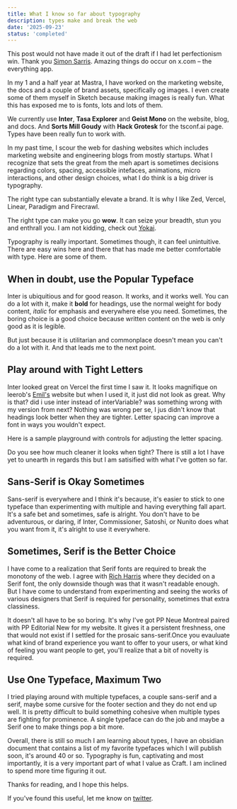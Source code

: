 ```yaml
---
title: What I know so far about typography
description: types make and break the web
date: '2025-09-23'
status: 'completed'
---
```


This post would not have made it out of the draft if I had let perfectionism win. Thank you [Simon Sarris](https://x.com/simonsarris/status/1970284756169540072). Amazing things do occur on x.com – the everything app.

In my 1 and a half year at Mastra, I have worked on the marketing website, the docs and a couple of brand assets, specifically og images. I even create some of them myself in Sketch because making images is really fun. What this has exposed me to is fonts, lots and lots of them.

We currently use **Inter**, **Tasa Explorer** and **Geist Mono** on the website, blog, and docs. And **Sorts Mill Goudy** with **Hack Grotesk** for the tsconf.ai page. Types have been really fun to work with.

In my past time, I scour the web for dashing websites which includes marketing website and engineering blogs from mostly startups. What I recognize that sets the great from the meh apart is sometimes decisions regarding colors, spacing, accessible intefaces, animations, micro interactions, and other design choices, what I do think is a big driver is typography.

The right type can substantially elevate a brand. It is why I like Zed, Vercel, Linear, Paradigm and Firecrawl.

The right type can make you go **wow**. It can seize your breadth, stun you and enthrall you. I am not kidding, check out [Yokai](https://off-type.com/products/yokai).

Typography is really important. Sometimes though, it can feel unintuitive. There are easy wins here and there that has made me better comfortable with type. Here are some of them.

## When in doubt, use the Popular Typeface

Inter is ubiquitious and for good reason. It works, and it works well. You can do a lot with it, make it **bold** for headings, use the normal weight for body content, _italic_ for emphasis and everywhere else you need. Sometimes, the boring choice is a good choice because written content on the web is only good as it is legible.

But just because it is utilitarian and commonplace doesn't mean you can't do a lot with it. And that leads me to the next point.

## Play around with Tight Letters

Inter looked great on Vercel the first time I saw it. It looks magnifique on leerob's [Emil's](https://emilkowal.ski/) website but when I used it, it just did not look as great. Why is that? did i use inter instead of interVariable? was something wrong with my version from next? Nothing was wrong per se, I jus didn't know that headings look better when they are tighter. Letter spacing can improve a font in ways you wouldn't expect.

Here is a sample playground with controls for adjusting the letter spacing.

<LetterSpacingPlayground />

Do you see how much cleaner it looks when tight? There is still a lot I have yet to unearth in regards this but I am satisified with what I've gotten so far.

## Sans-Serif is Okay Sometimes

Sans-serif is everywhere and I think it's because, it's easier to stick to one typeface than experimenting with multiple and having everything fall apart. It's a safe bet and sometimes, safe is alright. You don't have to be adventurous, or daring, if Inter, Commissioner, Satoshi, or Nunito does what you want from it, it's alright to use it everywhere.

## Sometimes, Serif is the Better Choice

I have come to a realization that Serif fonts are required to break the monotony of the web. I agree with [Rich Harris](https://svelte.dev/blog/the-omnisite#New-look) where they decided on a Serif font, the only downside though was that it wasn't readable enough. But I have come to understand from experimenting and seeing the works of various designers that Serif is required for personality, sometimes that extra classiness.

 It doesn't all have to be so boring. It's why I've got PP Neue Montreal paired with PP Editorial New for my website. It gives it a persistent freshness, one that would not exist if I settled for the prosaic sans-serif.Once you evauluate what kind of brand experience you want to offer to your users, or what kind of feeling you want people to get, you'll realize that a bit of novelty is required.

## Use One Typeface, Maximum Two

I tried playing around with multiple typefaces, a couple sans-serif and a serif, maybe some cursive for the footer section and they do not end up well. It is pretty difficult to build something cohesive when multiple types are fighting for prominence. A single typeface can do the job and maybe a Serif one to make things pop a bit more.

Overall, there is still so much I am learning about types, I have an obsidian document that contains a list of my favorite typefaces which I will publish soon, it's around 40 or so. Typography is fun, captivating and most importantly, it is a very important part of what I value as Craft. I am inclined to spend more time figuring it out.

Thanks for reading, and I hope this helps.

If you've found this useful, let me know on [twitter](https://x.com/adeleke5140).
